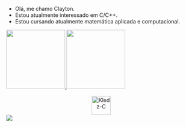 -  Olá, me chamo Clayton.
-  Estou atualmente interessado em C/C++.
-  Estou cursando atualmente matemática aplicada e computacional.


<div align="left">
  <a href="https://github.com/Kledzeraaa">
  <img height="156em" src="https://github-readme-stats.vercel.app/api?username=Kledzeraaa&show_icons=true&theme=dark&include_all_commits=true&count_private=true"/>
  <img height="156em" src="https://github-readme-stats.vercel.app/api/top-langs/?username=Kledzeraaa&layout=compact&langs_count=7&theme=dark"/>
</div>
  
<div style="display: inline_block" align="center"><br>
  <img align="center" alt="Kledz-C" height="50" width="50" src="https://cdn.jsdelivr.net/gh/devicons/devicon/icons/c/c-original.svg">
</div>
  
<div> 
  <a href="https://www.linkedin.com/in/clayton-santos-001243227/" target="_blank"><img src="https://img.shields.io/badge/LinkedIn-0077B5?style=for-the-badge&logo=linkedin&logoColor=white" target="_blank"></a>
</div>
